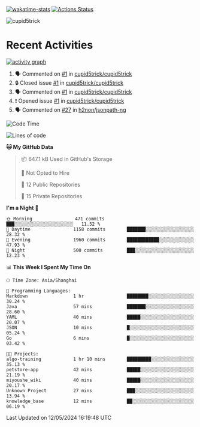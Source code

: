[![wakatime-stats](https://github.com/cupid5trick/cupid5trick/workflows/wakatime-stats/badge.svg)](https://github.com/cupid5trick/cupid5trick/actions)
[![Actions Status](https://github.com/cupid5trick/cupid5trick/workflows/update-gh-activity/badge.svg)](https://github.com/cupid5trick/cupid5trick/actions)

![cupid5trick](https://socialify.git.ci/cupid5trick/cupid5trick/image?description=1&font=KoHo&forks=1&issues=1&language=1&name=1&owner=1&pattern=Signal&pulls=1&stargazers=1&theme=Light)

# Recent Activities

[![activity graph](https://github-readme-activity-graph.vercel.app/graph?username=cupid5trick&theme=github-dark-dimmed&custom_title=cupid5trick%20Activity%20Graph&hide_border=true)](https://github.com/ashutosh00710/github-readme-activity-graph)


<!--START_SECTION:activity-->
1. 🗣 Commented on [#1](https://github.com/cupid5trick/cupid5trick/issues/1#issuecomment-1961666240) in [cupid5trick/cupid5trick](https://github.com/cupid5trick/cupid5trick)
2. 🔒 Closed issue [#1](https://github.com/cupid5trick/cupid5trick/issues/1) in [cupid5trick/cupid5trick](https://github.com/cupid5trick/cupid5trick)
3. 🗣 Commented on [#1](https://github.com/cupid5trick/cupid5trick/issues/1#issuecomment-1949913602) in [cupid5trick/cupid5trick](https://github.com/cupid5trick/cupid5trick)
4. ❗ Opened issue [#1](https://github.com/cupid5trick/cupid5trick/issues/1) in [cupid5trick/cupid5trick](https://github.com/cupid5trick/cupid5trick)
5. 🗣 Commented on [#27](https://github.com/h2non/jsonpath-ng/issues/27#issuecomment-1878332655) in [h2non/jsonpath-ng](https://github.com/h2non/jsonpath-ng)
<!--END_SECTION:activity-->

<!--START_SECTION:waka-->
![Code Time](http://img.shields.io/badge/Code%20Time-332%20hrs%2046%20mins-blue)

![Lines of code](https://img.shields.io/badge/From%20Hello%20World%20I%27ve%20Written-7.0%20million%20lines%20of%20code-blue)

**🐱 My GitHub Data** 

> 📦 647.1 kB Used in GitHub's Storage 
 > 
> 🚫 Not Opted to Hire
 > 
> 📜 12 Public Repositories 
 > 
> 🔑 15 Private Repositories 
 > 
**I'm a Night 🦉** 

```text
🌞 Morning                471 commits         ███░░░░░░░░░░░░░░░░░░░░░░   11.52 % 
🌆 Daytime                1158 commits        ███████░░░░░░░░░░░░░░░░░░   28.32 % 
🌃 Evening                1960 commits        ████████████░░░░░░░░░░░░░   47.93 % 
🌙 Night                  500 commits         ███░░░░░░░░░░░░░░░░░░░░░░   12.23 % 
```


📊 **This Week I Spent My Time On** 

```text
🕑︎ Time Zone: Asia/Shanghai

💬 Programming Languages: 
Markdown                 1 hr                ████████░░░░░░░░░░░░░░░░░   30.24 % 
Java                     57 mins             ███████░░░░░░░░░░░░░░░░░░   28.60 % 
YAML                     40 mins             █████░░░░░░░░░░░░░░░░░░░░   20.07 % 
JSON                     10 mins             █░░░░░░░░░░░░░░░░░░░░░░░░   05.24 % 
Go                       6 mins              █░░░░░░░░░░░░░░░░░░░░░░░░   03.42 % 

🐱‍💻 Projects: 
algo-training            1 hr 10 mins        █████████░░░░░░░░░░░░░░░░   35.13 % 
petstore-app             42 mins             █████░░░░░░░░░░░░░░░░░░░░   21.19 % 
miyoushe_wiki            40 mins             █████░░░░░░░░░░░░░░░░░░░░   20.17 % 
Unknown Project          27 mins             ███░░░░░░░░░░░░░░░░░░░░░░   13.94 % 
knowledge_base           12 mins             ██░░░░░░░░░░░░░░░░░░░░░░░   06.19 % 
```


 Last Updated on 12/05/2024 16:19:48 UTC
<!--END_SECTION:waka-->
